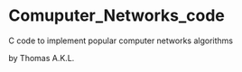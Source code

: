 # Comuputer_Networks_code
C code to implement popular computer networks algorithms


by Thomas A.K.L.

